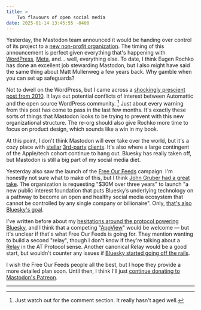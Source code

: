 ```yaml
---
title: >
    Two flavours of open social media
date: 2025-01-14 13:45:55 -0400
---
```


Yesterday, the Mastodon team announced it would be handing over control of its project to a [new non-profit organization](https://blog.joinmastodon.org/2025/01/the-people-should-own-the-town-square/). The timing of this announcement is perfect given everything that's happening with [WordPress](https://anderegg.ca/2025/01/11/wordpress-is-in-trouble), [Meta](https://www.theverge.com/2025/1/10/24341117/mark-zuckerberg-facebook-joe-rogan-lies), and… well, everything else. To date, I think Eugen Rochko has done an excellent job stewarding Mastodon, but I also might have said the same thing about Matt Mullenweg a few years back. Why gamble when you can set up safeguards?

Not to dwell on the WordPress, but I came across a [shockingly prescient post from 2010](https://web.archive.org/web/20100523152636/http://wpblogger.com/matt-should-resign.php). It lays out potential conflicts of interest between Automattic and the open source WordPress community. [^1] Just about every warning from this post has come to pass in the last few months. It's exactly these sorts of things that Mastodon looks to be trying to prevent with this new organizational structure. The re-org should also give Rochko more time to focus on product design, which sounds like a win in my book.

At this point, I don't think Mastodon will ever take over the world, but it's a cozy place with [stellar](https://mastodon.social/@MonaApp) [3rd-party](https://tapbots.com/ivory/) [clients](https://elk.zone/m.webtoo.ls/public/local). It's also where a large contingent of the Apple/tech cohort continue to hang out. Bluesky has really taken off, but Mastodon is still a big part of my social media diet.

Yesterday also saw the launch of the [Free Our Feeds](https://freeourfeeds.com/) campaign. I'm honestly not sure what to make of this, but I think [John Gruber had a great take](https://daringfireball.net/linked/2025/01/13/free-our-feeds). The organization is requesting "$30M over three years" to launch "a new public interest foundation that puts Bluesky’s underlying technology on a pathway to become an open and healthy social media ecosystem that cannot be controlled by any single company or billionaire". Only, [that's also Bluesky's goal](https://bsky.social/about/blog/11-15-2023-toward-federation).

I've written before about my [hesitations around the protocol powering Bluesky](https://anderegg.ca/2024/11/15/maybe-bluesky-has-won), and I think that a competing "[AppView](https://atproto.com/guides/glossary#app-view)" would be welcome — but it's unclear if that's what Free Our Feeds is going for. They mention wanting to build a second "relay", though I don't know if they're talking about a [Relay](https://atproto.com/guides/glossary#relay) in the AT Protocol sense. Another canonical Relay would be a good start, but wouldn't counter any issues if [Bluesky started going off the rails](https://anderegg.ca/2024/11/23/how-decentralized-is-bluesky-really).

I wish the Free Our Feeds people all the best, but I hope they provide a more detailed plan soon. Until then, I think I'll just [continue donating to Mastodon's Patreon](https://www.patreon.com/c/mastodon/posts).

---

[^1]: Just watch out for the comment section. It really hasn't aged well.